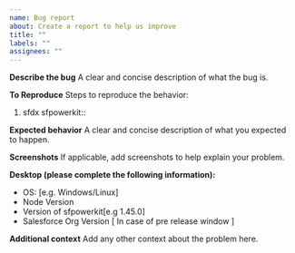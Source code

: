 ```yaml
---
name: Bug report
about: Create a report to help us improve
title: ""
labels: ""
assignees: ""
---
```


**Describe the bug**
A clear and concise description of what the bug is.

**To Reproduce**
Steps to reproduce the behavior:

1. sfdx sfpowerkit:<module>:<command> <options>

**Expected behavior**
A clear and concise description of what you expected to happen.

**Screenshots**
If applicable, add screenshots to help explain your problem.

**Desktop (please complete the following information):**

- OS: [e.g. Windows/Linux]
- Node Version
- Version of sfpowerkit[e.g 1.45.0]
- Salesforce Org Version [ In case of pre release window ]

**Additional context**
Add any other context about the problem here.
